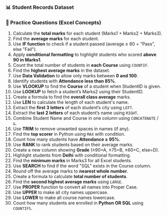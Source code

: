 ### 📊 Student Records Dataset

### 📝 Practice Questions (Excel Concepts)

1. Calculate the **total marks** for each student (Marks1 + Marks2 + Marks3).
2. Find the **average marks** for each student.
3. Use **IF function** to check if a student passed (average ≥ 60 = "Pass", else "Fail").
4. Apply **conditional formatting** to highlight students who scored **above 90 in Marks1**.
5. Count the total number of students in **each Course** using `COUNTIF`.
6. Find the **highest average marks** in the dataset.
7. Use **Data Validation** to allow only marks between **0 and 100**.
8. Identify students with **Attendance less than 85%**.
9. Use **VLOOKUP** to find the **Course** of a student when StudentID is given.
10. Use **LOOKUP** to fetch a student’s Marks2 using their StudentID.
11. Create a formula to find the **overall class average** marks.
12. Use **LEN** to calculate the length of each student's name.
13. Extract the **first 3 letters** of each student’s city using `LEFT`.
14. Extract the **last 2 letters** of each student’s name using `RIGHT`.
15. Combine Student Name and Course in one column using `CONCATENATE` / `&`.
16. Use **TRIM** to remove unwanted spaces in names (if any).
17. Find the **top scorer** in Python using `MAX` with condition.
18. Count how many students have **Attendance ≥ 95%**.
19. Use **RANK** to rank students based on their average marks.
20. Create a new column showing **Grade** (≥90=A, ≥75=B, ≥60=C, else=D).
21. Highlight students from **Delhi** with conditional formatting.
22. Find the **minimum marks** in Marks3 for all Excel students.
23. Use **SEARCH** to find if the word "SQL" exists in the Course column.
24. Round off the average marks to **nearest whole number**.
25. Create a formula to calculate **total number of students**.
26. Find the **second highest average marks** using `LARGE`.
27. Use **PROPER** function to convert all names into Proper Case.
28. Use **UPPER** to make all city names uppercase.
29. Use **LOWER** to make all course names lowercase.
30. Count how many students are enrolled in **Python OR SQL** using `COUNTIFS`.
